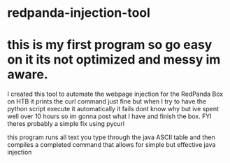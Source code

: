 # redpanda-injection-tool
# this is my first program so go easy on it its not optimized and messy im aware.
I created this tool to automate the webpage injection for the RedPanda Box on HTB it prints the curl command just fine but when I try to have the python script execute it automatically it fails dont know why but ive spent well over 10 hours so im gonna post what I have and finish the box. FYI theres probably a simple fix using pycurl 

this program runs all text you type through the java ASCII table and then compiles a completed command that allows for simple but effective java injection
